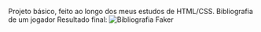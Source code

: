 Projeto básico, feito ao longo dos meus estudos de HTML/CSS. Bibliografia de um jogador
Resultado final:
![Bibliografia Faker](https://github.com/PedroHSBarbosa/Projeto-Bibliografia/assets/143558772/9be3c224-cb19-42dd-8be7-7bee03a1057a)
